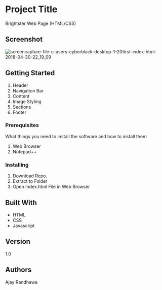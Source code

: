 # Project Title

Brightster Web Page (HTML/CSS)

## Screenshot

![screencapture-file-c-users-cyberblack-desktop-1-20first-index-html-2018-04-30-22_19_09](https://user-images.githubusercontent.com/30903923/39439233-8964b4f8-4cc4-11e8-8878-1b59e6cdf7be.jpg)

## Getting Started

1. Header
2. Navigation Bar
3. Content
4. Image Styling
5. Sections
6. Footer

### Prerequisites

What things you need to install the software and how to install them

1. Web Browser
2. Notepad++

### Installing

1. Download Repo.
2. Extract to Folder
3. Open Index.html File in Web Browser

## Built With

* HTML
* CSS
* Javascript

## Version

1.0

## Authors

Ajay Randhawa
